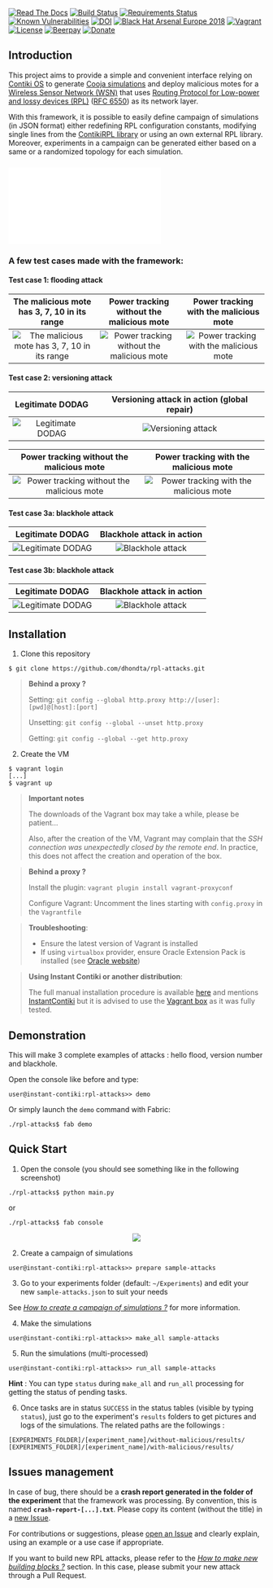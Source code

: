 [![Read The Docs](https://readthedocs.org/projects/rpl-attacks/badge/?version=latest)](https://rpl-attacks.readthedocs.io/en/latest/?badge=latest)
[![Build Status](https://travis-ci.com/dhondta/rpl-attacks.svg?branch=master)](https://travis-ci.com/dhondta/rpl-attacks)
[![Requirements Status](https://requires.io/github/dhondta/rpl-attacks/requirements.svg?branch=master)](https://requires.io/github/dhondta/rpl-attacks/requirements/?branch=master)
[![Known Vulnerabilities](https://snyk.io/test/github/dhondta/rpl-attacks/badge.svg?targetFile=requirements.txt)](https://snyk.io/test/github/dhondta/rpl-attacks?targetFile=requirements.txt)
[![DOI](https://zenodo.org/badge/22624/dhondta/rpl-attacks.svg)](https://zenodo.org/badge/latestdoi/22624/dhondta/rpl-attacks)
[![Black Hat Arsenal Europe 2018](https://img.shields.io/badge/Black%20Hat%20Arsenal-EU%202018-blue.svg)](https://www.blackhat.com/eu-18/arsenal/schedule/index.html#rpl-attacks-framework-attacking-rpl-in-wsns-12671)
[![Vagrant](https://img.shields.io/badge/vagrant-1.0.0-blue.svg)](https://app.vagrantup.com/dhondta/boxes/rpl-attacks)
[![License](https://img.shields.io/badge/license-AGPLv3-lightgrey)](https://github.com/dhondta/rpl-attacks/blob/master/LICENSE)
[![Beerpay](https://img.shields.io/beerpay/hashdog/scrapfy-chrome-extension.svg)](https://beerpay.io/dhondta/rpl-attacks)
[![Donate](https://img.shields.io/badge/donate-paypal-orange.svg)](https://www.paypal.me/dhondta)


## Introduction

This project aims to provide a simple and convenient interface relying on [Contiki OS](https://github.com/contiki-os/contiki) to generate [Cooja simulations](https://anrg.usc.edu/contiki/index.php/Cooja_Simulator) and deploy malicious motes for a [Wireless Sensor Network (WSN)](https://en.wikipedia.org/wiki/Wireless_sensor_network) that uses [Routing Protocol for Low-power and lossy devices (RPL)](https://www.ietf.org/proceedings/94/slides/slides-94-rtgarea-2.pdf) ([RFC 6550](https://tools.ietf.org/html/rfc6550)) as its network layer.

With this framework, it is possible to easily define campaign of simulations (in JSON format) either redefining RPL configuration constants, modifying single lines from the [ContikiRPL library](https://github.com/contiki-os/contiki/tree/master/core/net/rpl) or using an own external RPL library. Moreover, experiments in a campaign can be generated either based on a same or a randomized topology for each simulation.

### ![Additional Documentation](doc/README.md)

### A few test cases made with the framework:

#### Test case 1: flooding attack

The malicious mote has 3, 7, 10 in its range                               |  Power tracking without the malicious mote                                                |  Power tracking with the malicious mote
:-------------------------------------------------------------------------:|:-----------------------------------------------------------------------------------------:|:------------------------------------------------------------------------------------:
![The malicious mote has 3, 7, 10 in its range](https://github.com/dhondta/rpl-attacks/raw/master/doc/imgs/flooding-dag.png) | ![Power tracking without the malicious mote](https://github.com/dhondta/rpl-attacks/raw/master/doc/imgs/flooding-powertracking-without.png) | ![Power tracking with the malicious mote](https://github.com/dhondta/rpl-attacks/raw/master/doc/imgs/flooding-powertracking-with.png)

#### Test case 2: versioning attack

Legitimate DODAG                                         |  Versioning attack in action (global repair)
:-------------------------------------------------------:|:-----------------------------------------------------:
![Legitimate DODAG](https://github.com/dhondta/rpl-attacks/raw/master/doc/imgs/versioning-dag-without.png) | ![Versioning attack](https://github.com/dhondta/rpl-attacks/raw/master/doc/imgs/versioning-dag-with.png)

Power tracking without the malicious mote                          |  Power tracking with the malicious mote
:-----------------------------------------------------------------:|:---------------------------------------------------------------:
![Power tracking without the malicious mote](https://github.com/dhondta/rpl-attacks/raw/master/doc/imgs/versioning-powertracking-without.png) | ![Power tracking with the malicious mote](https://github.com/dhondta/rpl-attacks/raw/master/doc/imgs/versioning-powertracking-with.png)

#### Test case 3a: blackhole attack

Legitimate DODAG                                               |  Blackhole attack in action
:-------------------------------------------------------------:|:-----------------------------------------------------------:
![Legitimate DODAG](https://github.com/dhondta/rpl-attacks/raw/master/doc/imgs/blackhole-attack-ex1-without.png) | ![Blackhole attack](https://github.com/dhondta/rpl-attacks/raw/master/doc/imgs/blackhole-attack-ex1-with.png)

#### Test case 3b: blackhole attack

Legitimate DODAG                                               |  Blackhole attack in action
:-------------------------------------------------------------:|:-----------------------------------------------------------:
![Legitimate DODAG](https://github.com/dhondta/rpl-attacks/raw/master/doc/imgs/blackhole-attack-ex2-without.png) | ![Blackhole attack](https://github.com/dhondta/rpl-attacks/raw/master/doc/imgs/blackhole-attack-ex2-with.png)


## Installation

1. Clone this repository

 ```
 $ git clone https://github.com/dhondta/rpl-attacks.git
 ```
 
 > **Behind a proxy ?**
 > 
 > Setting: `git config --global http.proxy http://[user]:[pwd]@[host]:[port]`
 > 
 > Unsetting: `git config --global --unset http.proxy`
 > 
 > Getting: `git config --global --get http.proxy`

2. Create the VM

 ```
 $ vagrant login
 [...]
 $ vagrant up
 ```
 
 > **Important notes**
 > 
 > The downloads of the Vagrant box may take a while, please be patient...
 > 
 > Also, after the creation of the VM, Vagrant may complain that the *SSH connection was unexpectedly closed by the remote end*. In practice, this does not affect the creation and operation of the box.
 
 > **Behind a proxy ?**
 > 
 > Install the plugin: `vagrant plugin install vagrant-proxyconf`
 > 
 > Configure Vagrant: Uncomment the lines starting with `config.proxy` in the `Vagrantfile`

 > **Troubleshooting**:
 > 
 > - Ensure the latest version of Vagrant is installed
 > - If using `virtualbox` provider, ensure Oracle Extension Pack is installed (see [Oracle website](https://www.google.be/#q=virtualbox+oracle+extension+pack+install))

 > **Using Instant Contiki or another distribution**:
 > 
 > The full manual installation procedure is available [here](https://rpl-attacks.readthedocs.io/en/latest/install/#manual-installation) and mentions [InstantContiki](https://sourceforge.net/projects/contiki/files/Instant%20Contiki/) but it is advised to use the [Vagrant box](https://app.vagrantup.com/dhondta/boxes/rpl-attacks) as it was fully tested.


## Demonstration

This will make 3 complete examples of attacks : hello flood, version number and blackhole.

Open the console like before and type:

 ```
 user@instant-contiki:rpl-attacks>> demo
 ```

Or simply launch the `demo` command with Fabric:

 ```
 ./rpl-attacks$ fab demo
 ```


## Quick Start

1. Open the console (you should see something like in the following screenshot)

 ```
 ./rpl-attacks$ python main.py
 ```

 or

 ```
 ./rpl-attacks$ fab console
 ```
 
 <p align="center"><img src="https://github.com/dhondta/rpl-attacks/raw/master/doc/imgs/rpl-attacks.png"></p>

2. Create a campaign of simulations

 ```
 user@instant-contiki:rpl-attacks>> prepare sample-attacks
 ```

3. Go to your experiments folder (default: `~/Experiments`) and edit your new `sample-attacks.json` to suit your needs

  See [*How to create a campaign of simulations ?*](https://github.com/dhondta/rpl-attacks/blob/master/doc/campaigns.md) for more information.

4. Make the simulations

 ```
 user@instant-contiki:rpl-attacks>> make_all sample-attacks
 ```

5. Run the simulations (multi-processed)

 ```
 user@instant-contiki:rpl-attacks>> run_all sample-attacks
 ```

  **Hint** : You can type ``status`` during ``make_all`` and ``run_all`` processing for getting the status of pending tasks.

6. Once tasks are in status ``SUCCESS`` in the status tables (visible by typing ``status``), just go to the experiment's ``results`` folders to get pictures and logs of the simulations. The related paths are the followings :

 ``[EXPERIMENTS_FOLDER]/[experiment_name]/without-malicious/results/``
 ``[EXPERIMENTS_FOLDER]/[experiment_name]/with-malicious/results/``

 
## Issues management

In case of bug, there should be a **crash report generated in the folder of the experiment** that the framework was processing. By convention, this is named **`crash-report-[...].txt`**. Please copy its content (without the title) in a [new Issue](https://github.com/dhondta/rpl-attacks/issues/new).
 
For contributions or suggestions, please [open an Issue](https://github.com/dhondta/rpl-attacks/issues/new) and clearly explain, using an example or a use case if appropriate.

If you want to build new RPL attacks, please refer to the [*How to make new building blocks ?*](https://github.com/dhondta/rpl-attacks/blob/master/doc/building-blocks.md) section. In this case, please submit your new attack through a Pull Request.


